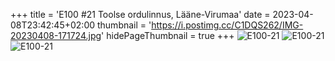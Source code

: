 +++
title = 'E100 #21 Toolse ordulinnus, Lääne-Virumaa'
date = 2023-04-08T23:42:45+02:00
thumbnail = 'https://i.postimg.cc/C1DQS262/IMG-20230408-171724.jpg'
hidePageThumbnail = true
+++
![E100-21](https://i.postimg.cc/C1DQS262/IMG-20230408-171724.jpg)
![E100-21](https://i.postimg.cc/jS53L2FP/IMG-20230408-172543.jpg)
![E100-21](https://i.postimg.cc/qvbYLy31/IMG-20230408-172140.jpg)